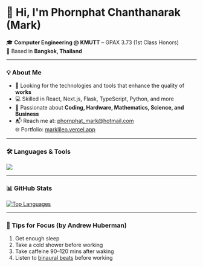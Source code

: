 # 👋 Hi, I'm Phornphat Chanthanarak (Mark)

🎓 **Computer Engineering @ KMUTT** – GPAX 3.73 (1st Class Honors)  
📍 Based in **Bangkok, Thailand**

---

### 💡 About Me

- 🔧 Looking for the technologies and tools that enhance the quality of **works**
- 💻 Skilled in React, Next.js, Flask, TypeScript, Python, and more
- 🧠 Passionate about **Coding, Hardware, Mathematics, Science, and Business**
- 📬 Reach me at: [phornphat_mark@hotmail.com](mailto:phornphat_mark@hotmail.com)  
🌐 Portfolio: [marklileo.vercel.app](https://marklileo.vercel.app/)

---

### 🛠️ Languages & Tools

<a href="https://skillicons.dev">
  <img src="https://skillicons.dev/icons?i=html,css,js,ts,react,nextjs,figma,php,mysql,mongodb,linux,c,py,arduino,vscode,git,docker,nginx" />
</a>

---

### 📊 GitHub Stats

<a href="https://github.com/markPhornphat">
  <img src="https://github-readme-stats.vercel.app/api/top-langs/?username=markPhornphat&langs_count=10&title_color=0891b2&text_color=ffffff&icon_color=0891b2&bg_color=1c1917&hide_border=true&locale=en&custom_title=Top%20Languages" alt="Top Languages" />
</a>

---

### 🧠 Tips for Focus (by Andrew Huberman)

1. Get enough sleep  
2. Take a cold shower before working  
3. Take caffeine 90–120 mins after waking  
4. Listen to [binaural beats](https://www.youtube.com/watch?v=1_G60OdEzXs) before working
